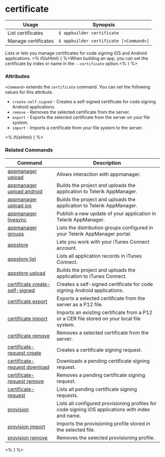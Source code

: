 certificate
==========

Usage | Synopsis
------|-------
List certificates | `$ appbuilder certificate`    
Manage certificates | `$ appbuilder certificate [<Command>]`

Lists or lets you manage certificates for code signing iOS and Android applications. <% if(isHtml) { %>When building an app, you can set the certificate by index or name in the `--certificate` option.<% } %>  

### Attributes
`<Command>` extends the `certificate` command. You can set the following values for this attribute.
* `create-self-signed` - Creates a self-signed certificate for code signing Android applications.
* `remove` - Removes the selected certificate from the server.
* `export` - Exports the selected certificate from the server on your file system.
* `import` - Imports a certificate from your file system to the server.

<% if(isHtml) { %> 
### Related Commands

Command | Description
----------|----------
[appmanager upload](appmanager.html) | Allows interaction with appmanager.
[appmanager upload android](appmanager-upload-android.html) | Builds the project and uploads the application to Telerik AppManager.
[appmanager upload ios](appmanager-upload-ios.html) | Builds the project and uploads the application to Telerik AppManager.
[appmanager livesync](appmanager-livesync.html) | Publish a new update of your application in Telerik AppManager.
[appmanager groups](appmanager-groups.html) | Lists the distribution groups configured in your Telerik AppManager portal.
[appstore](appstore.html) | Lets you work with your iTunes Connect account.
[appstore list](appstore-list.html) | Lists all application records in iTunes Connect.
[appstore upload](appstore-upload.html) | Builds the project and uploads the application to iTunes Connect.
[certificate create-self-signed](certificate-create-self-signed.html) | Creates a self-signed certificate for code signing Android applications.
[certificate export](certificate-export.html) | Exports a selected certificate from the server as a P12 file.
[certificate import](certificate-import.html) | Imports an existing certificate from a P12 or a CER file stored on your local file system.
[certificate remove](certificate-remove.html) | Removes a selected certificate from the server.
[certificate-request create](certificate-request-create.html) | Creates a certificate signing request.
[certificate-request download](certificate-request-download.html) | Downloads a pending certificate signing request.
[certificate-request remove](certificate-request-remove.html) | Removes a pending certificate signing request.
[certificate-request](certificate-request.html) | Lists all pending certificate signing requests.
[provision](provision.html) | Lists all configured provisioning profiles for code signing iOS applications with index and name.
[provision import](provision-import.html) | Imports the provisioning profile stored in the selected file.
[provision remove](provision-remove.html) | Removes the selected provisioning profile.
<% } %>